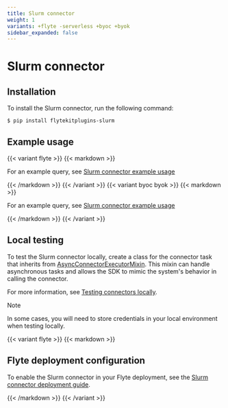 ```yaml
---
title: Slurm connector
weight: 1
variants: +flyte -serverless +byoc +byok
sidebar_expanded: false
---
```


# Slurm connector

## Installation

To install the Slurm connector, run the following command:

```shell
$ pip install flytekitplugins-slurm
```

## Example usage

{{< variant flyte >}}
{{< markdown >}}

For an example query, see [Slurm connector example usage](./slurm-connector-example-usage)

{{< /markdown >}}
{{< /variant >}}
{{< variant byoc byok >}}
{{< markdown >}}

For an example query, see [Slurm connector example usage](./slurm-connector-example-usage-union)

{{< /markdown >}}
{{< /variant >}}

## Local testing

To test the Slurm connector locally, create a class for the connector task that inherits from
[AsyncConnectorExecutorMixin](https://github.com/flyteorg/flytekit/blob/1bc8302bb7a6cf4c7048a7f93627ee25fc6b88c4/flytekit/extend/backend/base_connector.py#L354).
This mixin can handle asynchronous tasks and allows the SDK to mimic the system's behavior in calling the connector.

For more information, see [Testing connectors locally](../#testing-your-connector-locally).

> [!NOTE]
> In some cases, you will need to store credentials in your local environment when testing locally.

{{< variant flyte >}}
{{< markdown >}}

## Flyte deployment configuration

To enable the Slurm connector in your Flyte deployment, see the [Slurm connector deployment guide](../../../deployment/flyte-connectors/slurm).

{{< /markdown >}}
{{< /variant >}}
